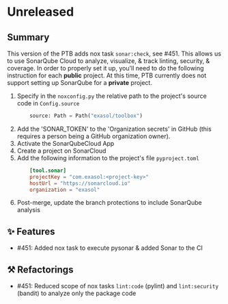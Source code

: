 # Unreleased

## Summary
This version of the PTB adds nox task `sonar:check`, see #451. This allows us to
use SonarQube Cloud to analyze, visualize, & track linting, security, & coverage. In
order to properly set it up, you'll need to do the following instruction for each **public** project.
At this time, PTB currently does not support setting up SonarQube for a **private** project.

1. Specify in the `noxconfig.py` the relative path to the project's source code in `Config.source`
    ```python
        source: Path = Path("exasol/toolbox")
    ```
2. Add the 'SONAR_TOKEN' to the 'Organization secrets' in GitHub (this requires a person being a GitHub organization owner).
3. Activate the SonarQubeCloud App
4. Create a project on SonarCloud
5. Add the following information to the project's file `pyproject.toml`
    ```toml
        [tool.sonar]
        projectKey = "com.exasol:<project-key>"
        hostUrl = "https://sonarcloud.io"
        organization = "exasol"
    ```
6. Post-merge, update the branch protections to include SonarQube analysis

## ✨ Features
* #451: Added nox task to execute pysonar & added Sonar to the CI

## ⚒️ Refactorings
* #451: Reduced scope of nox tasks `lint:code` (pylint) and `lint:security` (bandit) to analyze only the package code
